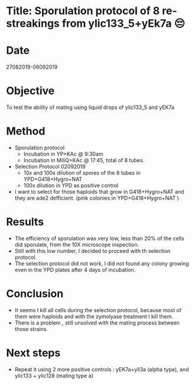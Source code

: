 # Title: Sporulation protocol of 8 re-streakings from ylic133_5+yEk7a :pensive:

# Date
27082019-06092019

# Objective
To test the ability of mating using liquid drops of ylic133_5 and yEK7a


# Method
- Sporulation protocol
  - Incubation in YP+KAc @ 9:30am
  - Incubation in MiliQ+KAc @ 17:45, total of 8 tubes.
- Selection Protocol 02092019
  - 10x and 100x dilution of spores of the 8 tubes in YPD+G418+Hygro+NAT
  - 100x dilution in YPD as positive control
- I want to select for those haploids that grow in G418+Hygro+NAT and they are ade2 defficient. (pink colonies in YPD+G418+Hygro+NAT )

# Results
- The efficiency of sporulation was very low, less than 20% of the cells did sporulate, from the 10X microscope inspection.
- Still with this low number, I decided to proceed with th selection protocol.
- The selection protocol did not work, I did not found any colony growing even in the YPD plates after 4 days of incubation.
# Conclusion

- It seems I kill all cells during the selection protocol, because most of them were haploids and with the zymolyase treatment I kill them.
- There is a problem , still unsolved with the mating process between those strains.

# Next steps

- Repeat it using 2 more positive controls : yEK7a+yll3a (alpha type), and ylic133 + ylic128 (mating type a)
